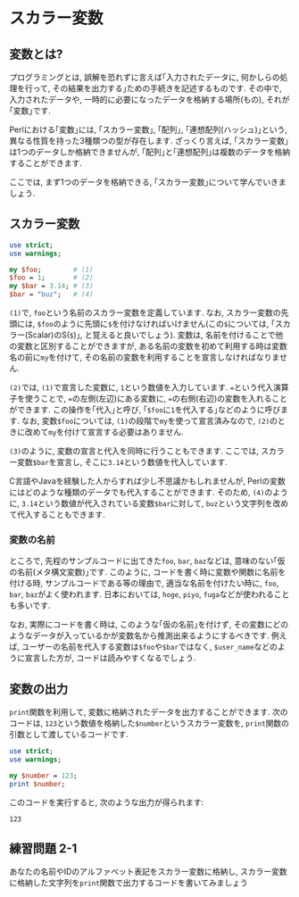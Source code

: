 # スカラー変数

## 変数とは?

プログラミングとは, 誤解を恐れずに言えば｢入力されたデータに, 何かしらの処理を行って, その結果を出力する｣ための手続きを記述するものです.
その中で, 入力されたデータや, 一時的に必要になったデータを格納する場所(もの), それが｢変数｣です.

Perlにおける｢変数｣には, ｢スカラー変数｣, ｢配列｣, ｢連想配列(ハッシュ)｣という, 異なる性質を持った3種類つの型が存在します.
ざっくり言えば, ｢スカラー変数｣は1つのデータしか格納できませんが, ｢配列｣と｢連想配列｣は複数のデータを格納することができます.

ここでは, まず1つのデータを格納できる, ｢スカラー変数｣について学んでいきましょう.

## スカラー変数

```perl
use strict;
use warnings;

my $foo;        # (1)
$foo = 1;       # (2)
my $bar = 3.14; # (3)
$bar = "buz";   # (4)
```

`(1)`で, `foo`という名前のスカラー変数を定義しています. なお, スカラー変数の先頭には, `$foo`のように先頭に`$`を付けなければいけません(この`$`については, ｢スカラー(Scalar)のS(`$`)｣, と覚えると良いでしょう).
変数は, 名前を付けることで他の変数と区別することができますが, ある名前の変数を初めて利用する時は変数名の前に`my`を付けて, その名前の変数を利用することを宣言しなければなりません.

`(2)`では, `(1)`で宣言した変数に, `1`という数値を入力しています. `=`という代入演算子を使うことで, `=`の左側(左辺)にある変数に, `=`の右側(右辺)の変数を入れることができます. この操作を｢代入｣と呼び, ｢`$foo`に`1`を代入する｣などのように呼びます.
なお, 変数`$foo`については, `(1)`の段階で`my`を使って宣言済みなので, `(2)`のときに改めて`my`を付けて宣言する必要はありません.

`(3)`のように, 変数の宣言と代入を同時に行うこともできます. ここでは, スカラー変数`$bar`を宣言し, そこに`3.14`という数値を代入しています.

C言語やJavaを経験した人からすれば少し不思議かもしれませんが, Perlの変数にはどのような種類のデータでも代入することができます. そのため, `(4)`のように, `3.14`という数値が代入されている変数`$bar`に対して, `buz`という文字列を改めて代入することもできます.

### 変数の名前

ところで, 先程のサンプルコードに出てきた`foo`, `bar`, `baz`などは, 意味のない｢仮の名前(メタ構文変数)｣です.
このように, コードを書く時に変数や関数に名前を付ける時, サンプルコードである等の理由で, 適当な名前を付けたい時に, `foo`, `bar`, `baz`がよく使われます.
日本においては, `hoge`, `piyo`, `fuga`などが使われることも多いです.

なお, 実際にコードを書く時は, このような｢仮の名前｣を付けず, その変数にどのようなデータが入っているかが変数名から推測出来るようにするべきです.
例えば, ユーザーの名前を代入する変数は`$foo`や`$bar`ではなく, `$user_name`などのように宣言した方が, コードは読みやすくなるでしょう.

## 変数の出力

`print`関数を利用して, 変数に格納されたデータを出力することができます.
次のコードは, `123`という数値を格納した`$number`というスカラー変数を, `print`関数の引数として渡しているコードです.

```perl
use strict;
use warnings;

my $number = 123;
print $number;
```

このコードを実行すると, 次のような出力が得られます:

```
123
```

## 練習問題 2-1

あなたの名前やIDのアルファベット表記をスカラー変数に格納し, スカラー変数に格納した文字列を`print`関数で出力するコードを書いてみましょう
